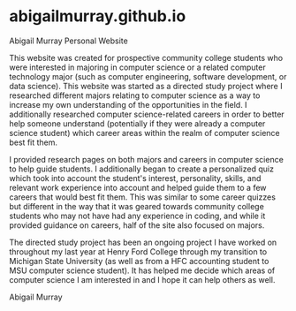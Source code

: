 # abigailmurray.github.io

Abigail Murray Personal Website

This website was created for prospective community college students who were interested in majoring in computer science or a related computer technology major (such as computer engineering, software development, or data science). This website was started as a directed study project where I researched different majors relating to computer science as a way to increase my own understanding of the opportunities in the field. I additionally researched computer science-related careers in order to better help someone understand (potentially if they were already a computer science student) which career areas within the realm of computer science best fit them. 

I provided research pages on both majors and careers in computer science to help guide students. I additionally began to create a personalized quiz which took into account the student's interest, personality, skills, and relevant work experience into account and helped guide them to a few careers that would best fit them. This was similar to some career quizzes but different in the way that it was geared towards community college students who may not have had any experience in coding, and while it provided guidance on careers, half of the site also focused on majors. 

The directed study project has been an ongoing project I have worked on throughout my last year at Henry Ford College through my transition to Michigan State University (as well as from a HFC accounting student to MSU computer science student). It has helped me decide which areas of computer science I am interested in and I hope it can help others as well. 

Abigail Murray
